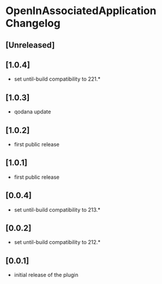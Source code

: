 <!-- Keep a Changelog guide -> https://keepachangelog.com -->

# OpenInAssociatedApplication Changelog

## [Unreleased]

## [1.0.4]
- set until-build compatibility to 221.*

## [1.0.3]
- qodana update

## [1.0.2]
- first public release

## [1.0.1]
- first public release

## [0.0.4]
- set until-build compatibility to 213.*


## [0.0.2]
- set until-build compatibility to 212.* 

## [0.0.1] 
- initial release of the plugin  


